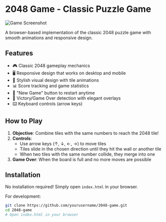 # 2048 Game - Classic Puzzle Game

![Game Screenshot](./images/screenshot.png)

A browser-based implementation of the classic 2048 puzzle game with smooth animations and responsive design.

## Features

- 🎮 Classic 2048 gameplay mechanics
- 🖥️ Responsive design that works on desktop and mobile
- 🎨 Stylish visual design with tile animations
- 📊 Score tracking and game statistics
- 🔄 "New Game" button to restart anytime
- 🎉 Victory/Game Over detection with elegant overlays
- ⌨️ Keyboard controls (arrow keys)

## How to Play

1. **Objective**: Combine tiles with the same numbers to reach the 2048 tile!
2. **Controls**:
   - Use arrow keys (↑, ↓, ←, →) to move tiles
   - Tiles slide in the chosen direction until they hit the wall or another tile
   - When two tiles with the same number collide, they merge into one
3. **Game Over**: When the board is full and no more moves are possible

## Installation

No installation required! Simply open `index.html` in your browser.

For development:
```bash
git clone https://github.com/yourusername/2048-game.git
cd 2048-game
# Open index.html in your browser
